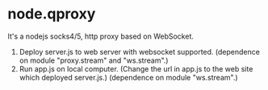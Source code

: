 node.qproxy
===========

It's a nodejs socks4/5, http proxy based on WebSocket.

1. Deploy server.js to web server with websocket supported.
   (dependence on module "proxy.stream" and "ws.stream".)
2. Run app.js on local computer. (Change the url in app.js to the web site which deployed server.js.)
   (dependence on module "ws.stream".)

